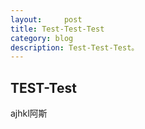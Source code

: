 ```yaml
---
layout:     post
title: Test-Test-Test
category: blog
description: Test-Test-Test。
---
```


## TEST-Test
ajhkl阿斯

